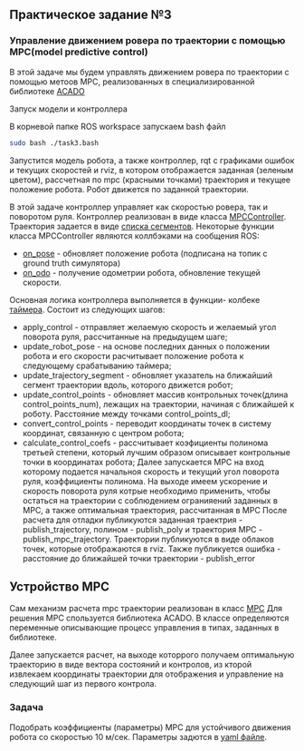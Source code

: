 ## Практическое задание №3
### Управление движением ровера по траектории с помощью MPC(model predictive control)
В этой задаче мы будем управлять движением ровера по траектории с помощью метоов MPC, реализованных в специализированной библиотеке [ACADO](https://acado.github.io/)

Запуск модели и контроллера 

В корневой папке ROS workspace запускаем bash файл
```bash
sudo bash ./task3.bash
```
Запустится модель робота, а также контроллер, rqt с графиками ошибок и текущих скоростей и rviz, в котором отображается заданная (зеленым цветом), рассчетная по mpc (красными точками) траектория и текущее положение робота.
Робот движется по заданной траектории.

В этой задаче контроллер управляет как скоростью ровера, так и поворотом руля.
Контроллер реализован в виде класса [MPCController](./include/mpc_controller/mpccontroller.h).
Траектория задается в виде [списка сегментов](./include/mpc_controller/trajectory_segment.h).
Некоторые функции класса MPCController являются коллбэками на сообщения ROS:
- [on_pose](./src/mpccontroller.cpp#L167) - обновляет положение робота (подписана на топик с ground truth симулятора)
- [on_odo](./src/mpccontroller.cpp#L179) - получение одометрии робота, обновление текущей скорости.

Основная логика контроллера выполняется в функции- колбеке [таймера](./src/mpccontroller.cpp#L138). Состоит из следующих шагов:
- apply_control - отправляет желаемую скорость и желаемый угол поворота руля, рассчитанные на предыдущем шаге;
- update_robot_pose - на основе последних данных о положении робота и его скорости расчитывает положение робота к следующему срабатыванию таймера;
- update_trajectory_segment - обновляет указатель на ближайший сегмент траектории вдоль, которого движется робот;
- update_control_points - обновляет массив контрольных точек(длина control_points_num), лежащих на траектории, начиная с ближайшей к роботу. Расстояние между точками control_points_dl;
- convert_control_points - переводит координаты точек в систему координат, связанную с центром робота;
- calculate_control_coefs - рассчитывает коэфициенты полинома третьей степени, который лучшим образом описывает контрольные точки в координатах робота;
 Далее запускается MPC на вход которому подается начальноя скорость и текущий угол поворота руля, коэффициенты полинома. На выходе имеем ускорение и скорость поворота руля котрые необходимо применить, чтобы остаться на траектории с соблюдением огранияений заданных в MPC, а также оптимальная траектория, рассчитанная в MPC
 После расчета для отладки публикуются заданная траектрия - publish_trajectory, полином - publish_poly и траектория MPC - publish_mpc_trajectory. Траектории публикуются в виде облаков точек, которые отображаются в rviz. Также публикуется ошибка - расстояние до ближайшей точки траектории - publish_error

 ## Устройство MPC
 Сам механизм расчета mpc траектории реализован в класс [MPC](./include/mpc_controller/mpc.h)
 Для решения  MPC спользуется библиотека ACADO. 
 В классе определяются переменные описывающие процесс управления в типах, заданных в библиотеке. 

Далее запускается расчет, на выходе которрого получаем оптимальную траекторию в виде вектора состояний и контролов, из кторой извлекаем координаты траектории для отображения и управление на следующий шаг из первого контрола.

### Задача
Подобрать коэффициенты (параметры) MPC для устойчивого движения робота со скоростью 10 м/сек. Параметры задются в [yaml файле](./config/controller.yaml). 

